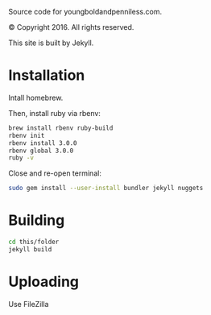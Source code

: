Source code for youngboldandpenniless.com.

© Copyright 2016. All rights reserved.

This site is built by Jekyll.

# Installation

Intall homebrew.

Then, install ruby via rbenv:

```sh
brew install rbenv ruby-build
rbenv init
rbenv install 3.0.0
rbenv global 3.0.0
ruby -v
```

Close and re-open terminal:

```sh
sudo gem install --user-install bundler jekyll nuggets
```

# Building

```sh
cd this/folder
jekyll build
```

# Uploading

Use FileZilla
